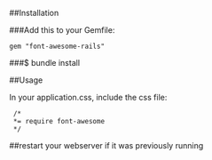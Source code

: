 ##Installation

###Add this to your Gemfile:

	gem "font-awesome-rails"

###$ bundle install

##Usage

In your application.css, include the css file:

	 /*
	 *= require font-awesome
	 */

##restart your webserver if it was previously running
